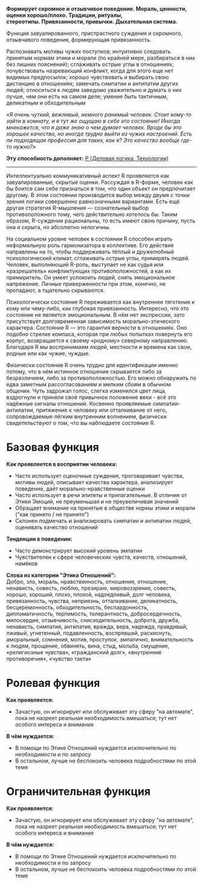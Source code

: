 **Формирует скромное и отзывчивое поведение. Мораль, ценности, оценки хорошо/плохо. Традиции, ритуалы, стереотипы. Привязанности, привычки. Дыхательная система.**

Функция завуалированного, пристрастного суждения и скромного, отзывчивого поведения, формирующая привязанность.  
  
Распознавать мотивы чужих поступков; интуитивно следовать принятым нормам этики и морали (по крайней мере, разбираться в них без лишних пояснений); сглаживать острые углы в отношениях; почувствовать назревающий конфликт, когда для этого еще нет видимых предпосылок; хорошо чувствовать и выбирать свою дистанцию в отношениях; замечать симпатии и антипатии других людей; относиться к людям заведомо уважительно и думать о них лучше, чем они есть на самом деле; умение быть тактичным, деликатным и обходительным  
  
*«Я очень чуткий, вежливый, немного ранимый человек. Стоит кому-то зайти в комнату, и я тут же ощущаю в себе его состояние! Иногда мнекажется, что я даже знаю о чем думает человек. Вроде бы это хорошее качество, но иногда трудно выйти из чужих настроений. Есть ли подходящая профессия для таких, как я? Это качество вообще где-то нужно?»*

**Эту способность дополняет:** [P (Деловая логика, Технологии)](P%20(Деловая%20логика,%20Технологии).md)

---

Интеллектуально коммуникативный аспект R проявляется как завуалированные, скрытые оценки. Рассуждая в R-форме, человек как бы боится сам себе признаться в том, что один объект он предпочитает другому. В этом состоянии производится выбор между двумя с точки зрения логики совершенно равнозначными вариантами. Есть ещё другая стратегия R-мышления — сознательный выбор противоположного тому, чего действительно хотелось бы. Таким образом, R-суждения рациональны, то есть имеют свою причину, пусть она и скрыта, но абсолютно нелогичны.

На социальном уровне человек в состоянии R способен играть неформальную роль гармонизатора в коллективе. Его действия направлены на то, чтобы поддерживать тёплый и дружелюбный психологический климат, сглаживать острые углы, примирять людей. Человек, выполняющий R-роль, выступает не как судья или «разрешатель» конфликтующих противоположностей, а как их примиритель. Он умеет успокоить людей, снять эмоциональное напряжение. Личные приверженности при этом, конечно, не пропадают, а тщательно скрываются.

Психологически состояние R переживается как внутреннее тяготение к кому или чему-либо, как глубокая привязанность. Интересно, что это состояние не является эмоциональным. В нём нет экспрессии, зато присутствует долговременная зависимость морально-этического характера. Состояние R — это гарантия верности в отношениях. Оно подобно стрелке компаса, которая при любых попытках повернуть его корпус, возвращается к своему «родному» северному направлению. Благодаря R мы воспринимаем людей, местности и времена как свои, родные или как чужие, чуждые.

Физически состояние R очень трудно для идентификации именно потому, что в нём истинное отношение скрывается либо за безразличием, либо за противоположностью. Его можно обнаружить по едва заметным рассогласованиям и мелким сбоям в обычном общении. Чуть задрожал голос, слегка изменился цвет лица, вздрогнули и приняли своё привычное положение веки - всё это надёжные сигналы отношений. Косвенно проявляемые симпатии-антипатии, притяжение к человеку или отталкивание от него, сопровождаемые лёгким внутренним волнением, физически свидетельствуют о том, что вы наблюдаете состояние R.

# Базовая функция
**Как проявляется в восприятии человека:**  
- Часто использует оценочные суждения, проговаривает чувства, мотивы людей, описывает качества характера, анализирует поведение, даёт морально-нравственные оценки
- Часто использует в речи эпитеты и прилагательные. В отличие от Этики Эмоций, не преуменьшая и не преувеличивая значений
- Обращает внимание на принятые в обществе нормы этики и морали ("как принято / не принято")
- Склонен подмечать и анализировать симпатии и антипатии людей, оценивать качество отношений

**Тенденции в поведении:**  
- Часто демонстрирует высокий уровень эмпатии
- Чувствителен к сфере человеческих чувств, качеств, отношений, намёков

**Слова из категории "Этика Отношений":**  
Добро, зло, мораль, нравственность, отношения, отношение, ненависть, совесть, люблю, презираю, мировоззрение, совесть, хорошо, хороший, плохо, плохой, надоедливый, долг человека, привязанность, чувства, неприязнь, отталкивание, деликатность, бесцеремонность, обходительность, беспардонность, дипломатичность, терпимость, толерантность, добросердечность, милосердие, отзывчивость, снисходительность, доброта, дружба, ненависть, симпатия, антипатия, вражда, вера, надежда, правдивый, лживый, угнетенный, подавленность, воспрявший, раскиснуть, аморальный, сомнения, мотив, проступок, эмпатично, внимательность к людям, прощение, обвинять, вина, стыд, мольба, смущение, «религиозные чувства», «гражданский долг», «внутренние противоречия», «чувство такта»

# Ролевая функция
**Как проявляется:**  
- Зачастую, он игнорирует или обслуживает эту сферу "на автомате", пока не назреет реальная необходимость вмешаться; тут нет особого интереса и внимания

**В чём нуждается:**  
- В помощи по Этике Отношений нуждается исключительно по необходимости и по запросу
- В остальном, лучше не беспокоить человека подробностями по этой теме

# Ограничительная функция
**Как проявляется:**  
- Зачастую, он игнорирует или обслуживает эту сферу "на автомате", пока не назреет реальная необходимость вмешаться; тут нет особого интереса и внимания

**В чём нуждается:**  
- В помощи по Этике Отношений нуждается исключительно по необходимости и по запросу
- В остальном, лучше не беспокоить человека подробностями по этой теме